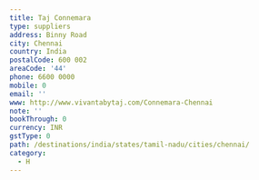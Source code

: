 ```yaml
---
title: Taj Connemara
type: suppliers
address: Binny Road
city: Chennai
country: India
postalCode: 600 002
areaCode: '44'
phone: 6600 0000
mobile: 0
email: ''
www: http://www.vivantabytaj.com/Connemara-Chennai
note: ''
bookThrough: 0
currency: INR
gstType: 0
path: /destinations/india/states/tamil-nadu/cities/chennai/
category:
  - H
---
```


